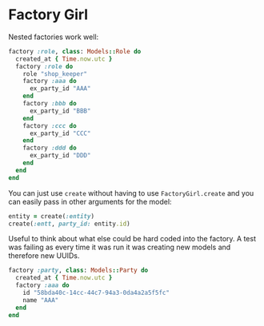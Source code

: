 # Factory Girl

Nested factories work well:

```ruby
factory :role, class: Models::Role do
  created_at { Time.now.utc }
  factory :role do
    role "shop_keeper"
    factory :aaa do
      ex_party_id "AAA"
    end
    factory :bbb do
      ex_party_id "BBB"
    end
    factory :ccc do
      ex_party_id "CCC"
    end
    factory :ddd do
      ex_party_id "DDD"
    end
  end
end
```

You can just use `create` without having to use `FactoryGirl.create` and you can easily pass in other arguments for the model:

```ruby
entity = create(:entity)
create(:entt, party_id: entity.id)
```

Useful to think about what else could be hard coded into the factory. A test was failing as every time it was run it was creating new models and therefore new UUIDs.

```ruby
factory :party, class: Models::Party do
  created_at { Time.now.utc }
  factory :aaa do
    id "58bda40c-14cc-44c7-94a3-0da4a2a5f5fc"
    name "AAA"
  end
end

```
